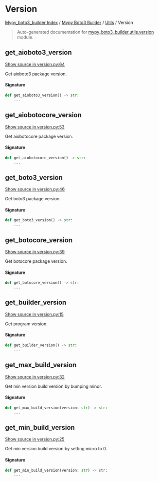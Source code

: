 # Version

[Mypy_boto3_builder Index](../../README.md#mypy_boto3_builder-index) /
[Mypy Boto3 Builder](../index.md#mypy-boto3-builder) /
[Utils](./index.md#utils) /
Version

> Auto-generated documentation for [mypy_boto3_builder.utils.version](https://github.com/youtype/mypy_boto3_builder/blob/main/mypy_boto3_builder/utils/version.py) module.

## get_aioboto3_version

[Show source in version.py:64](https://github.com/youtype/mypy_boto3_builder/blob/main/mypy_boto3_builder/utils/version.py#L64)

Get aioboto3 package version.

#### Signature

```python
def get_aioboto3_version() -> str:
    ...
```



## get_aiobotocore_version

[Show source in version.py:53](https://github.com/youtype/mypy_boto3_builder/blob/main/mypy_boto3_builder/utils/version.py#L53)

Get aiobotocore package version.

#### Signature

```python
def get_aiobotocore_version() -> str:
    ...
```



## get_boto3_version

[Show source in version.py:46](https://github.com/youtype/mypy_boto3_builder/blob/main/mypy_boto3_builder/utils/version.py#L46)

Get boto3 package version.

#### Signature

```python
def get_boto3_version() -> str:
    ...
```



## get_botocore_version

[Show source in version.py:39](https://github.com/youtype/mypy_boto3_builder/blob/main/mypy_boto3_builder/utils/version.py#L39)

Get botocore package version.

#### Signature

```python
def get_botocore_version() -> str:
    ...
```



## get_builder_version

[Show source in version.py:15](https://github.com/youtype/mypy_boto3_builder/blob/main/mypy_boto3_builder/utils/version.py#L15)

Get program version.

#### Signature

```python
def get_builder_version() -> str:
    ...
```



## get_max_build_version

[Show source in version.py:32](https://github.com/youtype/mypy_boto3_builder/blob/main/mypy_boto3_builder/utils/version.py#L32)

Get min version build version by bumping minor.

#### Signature

```python
def get_max_build_version(version: str) -> str:
    ...
```



## get_min_build_version

[Show source in version.py:25](https://github.com/youtype/mypy_boto3_builder/blob/main/mypy_boto3_builder/utils/version.py#L25)

Get min version build version by setting micro to 0.

#### Signature

```python
def get_min_build_version(version: str) -> str:
    ...
```
